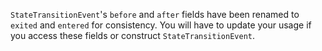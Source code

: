 `StateTransitionEvent`'s `before` and `after` fields have been renamed to `exited` and `entered` for consistency. You will have to update your usage if you access these fields or construct `StateTransitionEvent`.
